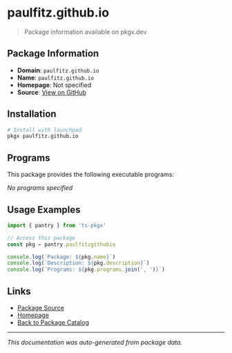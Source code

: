 # paulfitz.github.io

> Package information available on pkgx.dev

## Package Information

- **Domain**: `paulfitz.github.io`
- **Name**: `paulfitz.github.io`
- **Homepage**: Not specified
- **Source**: [View on GitHub](https://github.com/pkgxdev/pantry/tree/main/projects/paulfitz.github.io/package.yml)

## Installation

```bash
# Install with launchpad
pkgx paulfitz.github.io
```

## Programs

This package provides the following executable programs:

*No programs specified*

## Usage Examples

```typescript
import { pantry } from 'ts-pkgx'

// Access this package
const pkg = pantry.paulfitzgithubio

console.log(`Package: ${pkg.name}`)
console.log(`Description: ${pkg.description}`)
console.log(`Programs: ${pkg.programs.join(', ')}`)
```

## Links

- [Package Source](https://github.com/pkgxdev/pantry/tree/main/projects/paulfitz.github.io/package.yml)
- [Homepage](#)
- [Back to Package Catalog](../package-catalog.md)

---

*This documentation was auto-generated from package data.*
